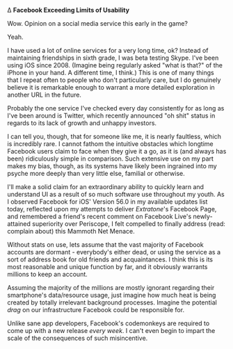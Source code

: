 ∆ **Facebook Exceeding Limits of Usability**

Wow. Opinion on a social media service this early in the game?

Yeah.

I have used a lot of online services for a very long time, ok? Instead of maintaining friendships in sixth grade, I was beta testing Skype. I've been using iOS since 2008. (Imagine being regularly asked "what is that?" of the iPhone in your hand. A different time, I think.) This is one of many things that I repeat often to people who don't particularly care, but I do genuinely believe it is remarkable enough to warrant a more detailed exploration in another URL in the future.

Probably the one service I've checked every day consistently for as long as I've been around is Twitter, which recently announced "oh shit" status in regards to its lack of growth and unhappy investors.

I can tell you, though, that for someone like me, it is nearly faultless, which is incredibly rare. I cannot fathom the intuitive obstacles which longtime Facebook users claim to face when they give it a go, as it is (and always has been) ridiculously simple in comparison. Such extensive use on my part makes my bias, though, as its systems have likely been ingrained into my psyche more deeply than very little else, familial or otherwise.

I'll make a solid claim for an extraordinary ability to quickly learn and understand UI as a result of so much software use throughout my youth. As I observed Facebook for iOS' Version 56.0 in my available updates list today, reflected upon my attempts to deliver *Extratone*'s Facebook Page, and remembered a friend's recent comment on Facebook Live's newly-attained superiority over Periscope, I felt compelled to finally address (read: complain about) this Mammoth Net Menace.

Without stats on use, lets assume that the vast majority of Facebook accounts are dormant - everybody's either dead, or using the service as a sort of address book for old friends and acquaintances. I think this is its most reasonable and unique function by far, and it obviously  warrants millions to keep an account.

Assuming the majority of the millions are mostly ignorant regarding their smartphone's data/resource usage, just imagine how much heat is being created by totally irrelevant background processes. Imagine the potential *drag* on our infrastructure Facebook could be responsible for.

Unlike sane app developers, Facebook's codemonkeys are required to come up with a new release *every week*. I can't even begin to impart the scale of the consequences of such misincentive.